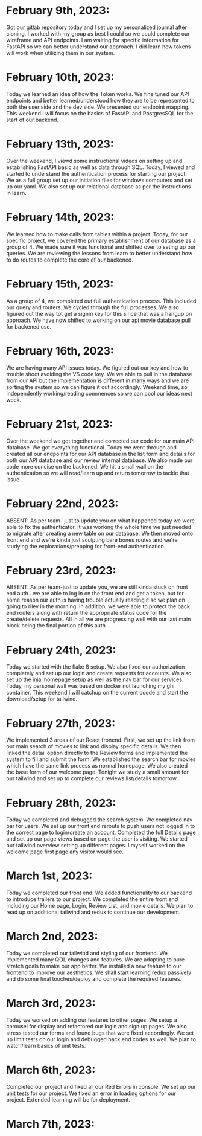# **February 9th, 2023:**
 Got our gitlab repository today and I set up my personalized journal after cloning. I worked with my group as best I could so we could complete our wireframe and API endpoints. I am waiting for specific information for FastAPI so we can better understand our approach. I did learn how tokens will work when utilizing them in our system.

# **February 10th, 2023:**
Today we learned an idea of how the Token works. We fine tuned our API endpoints and better learned/understood how they are to be represented to both the user side and the dev side. We presented our endpoint mapping. This weekend I will focus on the basics of FastAPI and PostgresSQL for the start of our backend.

# **February 13th, 2023:**
Over the weekend, I viewd some instructional videos on setting up and establishing FastAPI basic as well as data through SQL. Today, I viewed and started to understand the authentication process for starting our project. We as a full group set up our initiation files for windows computers and set up our yaml. We also set up our relational database as per the instructions in learn.

# **February 14th, 2023:**
We learned how to make calls from tables within a project. Today, for our specific project, we covered the primary establishment of our database as a group of 4. We made sure it was functional and shifted over to seting up our queries. We are reviewing the lessons from learn to better understand how to do routes to complete the core of our backened.

# **February 15th, 2023:**
As a group of 4, we completed out full authentication process. This included our query and routers. We cycled through the full processes. We also figured out the way tot get a signin key for this since that was a hangup on approach. We have now shifted to working on our api movie database pull for backened use.

# **February 16th, 2023:**
We are having many API issues today. We figured out our key and how to trouble shoot avoiding the VS code key. We we able to pull in the database from our API but the implementation is different in many ways and we are sorting the system so we can figure it out accordingly. Weekend time, so independently working/reading commences so we can pool our ideas next week.

# **February 21st, 2023:**
Over the weekend we got together and corrected our code for our main API database. We got everything functional. Today we went through and created all our endpoints for our API database in the list form and details for both our API database and our review internal database. We also made our code more concise on the backened. We hit a small wall on the authentication so we will read/learn up and return tomorrow to tackle that issue

# **February 22nd, 2023:**
ABSENT: As per team- just to update you on what happened today we were able to fix the authenticator. It was working the whole time we just needed to migrate after creating a new table on our database. We then moved onto front end and we're kinda just sculpting bare bones routes and we're studying the explorations/prepping for front-end authentication.

# **February 23rd, 2023:**
ABSENT: As per team-just to update you, we are still kinda stuck on front end auth...we are able to log in on the front end and get a token, but for some reason our auth is having trouble actually reading it so we plan on going to riley in the morning. In addition, we were able to protect the back end routers along with return the appropriate status code for the create/delete requests. All in all we are progressing well with our last main block being the final portion of this auth

# **February 24th, 2023:**
Today we started with the flake 8 setup. We also fixed our authorization completely and set up our login and create requests for accounts. We also set up the inial homepage setup as well as the nav bar for our services. Today, my personal wall was based on docker not  launching my ghi container. This weekend I will catchup on the current ccode and start the download/setup for tailwind.

# **February 27th, 2023:**
We implemented 3 areas of our React fronend. First, we set up the link from our main search of movies to link and display specific details. We then linked the detail option directly to the Review forms and implemented the system to fill and submit the form. We established the search bar for movies which have the same link process as normal homepage. We also created the base form of our welcome page. Tonight we study a small amount for our tailwind and set up to complete our reviews list/details tomorrow.

# **February 28th, 2023:**
Today we completed and debugged the search system. We completed nav bar for users. We set up our front end rerouts to push users not logged in to the correct page to login/create an account. Completed the full Details page and set up our page views based on page the user is visiting. We started our tailwind overview setting up different pages. I myself worked on the welcome page first page any visitor would see.

# **March 1st, 2023:**
Today we completed our front end. We added functionality to our backend to introduce trailers to our project. We completed the entire front end including our Home page, Login, Review List, and movie details. We plan to read up on additional tailwind and redux to continue our development.

# **March 2nd, 2023:**
Today we completed our tailwind and styling of our frontend. We implemented many QOL changes and features. We are adapting to pure stretch goals to make our app better. We installed a new feature to our frontend to improve our aesthetics. We shall start learning redux passively and do some final touches/deploy and complete the required features.

# **March 3rd, 2023:**
Today we worked on adding our features to other pages. We setup a carousel for display and refactored our login and sign up pages. We also stress tested our forms and found bugs that were fixed accordingly. We set up limit tests on our login and debugged back end codes as well. We plan to watch/learn basics of unit tests.

# **March 6th, 2023:**
Completed our project and fixed all our Red Errors in console. We set up our unit tests for our project. We fixed an error in loading options for our project. Extended learning will be for deployment.

# **March 7th, 2023:**
